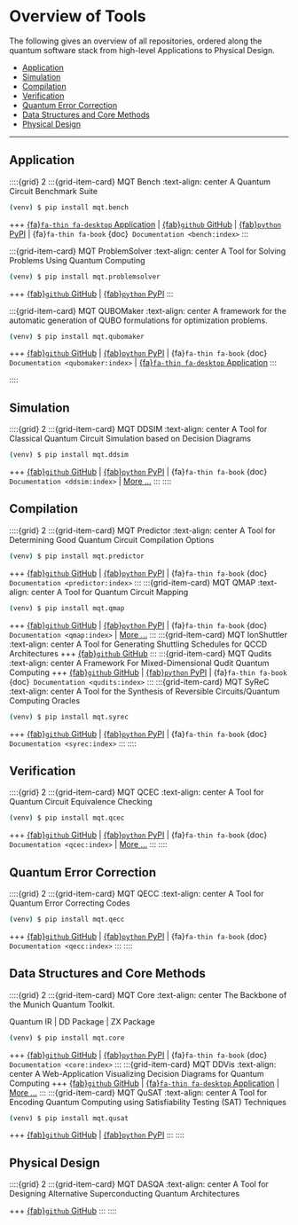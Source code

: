 # Overview of Tools

The following gives an overview of all repositories, ordered along the quantum software stack from high-level Applications to Physical Design.

- [Application](#application)
- [Simulation](#simulation)
- [Compilation](#compilation)
- [Verification](#verification)
- [Quantum Error Correction](#quantum-error-correction)
- [Data Structures and Core Methods](#data-structures-and-core-methods)
- [Physical Design](#physical-design)

---

## Application

::::{grid} 2
:::{grid-item-card} MQT Bench
:text-align: center
A Quantum Circuit Benchmark Suite

```bash
(venv) $ pip install mqt.bench
```

+++
[{fa}`fa-thin fa-desktop` Application](https://www.cda.cit.tum.de/mqtbench/) | [{fab}`github` GitHub](https://github.com/cda-tum/mqt-bench) | [{fab}`python` PyPI](https://pypi.org/project/mqt.bench/) | {fa}`fa-thin fa-book` {doc}` Documentation <bench:index>`
:::

:::{grid-item-card} MQT ProblemSolver
:text-align: center
A Tool for Solving Problems Using Quantum Computing

```bash
(venv) $ pip install mqt.problemsolver
```

+++
[{fab}`github` GitHub](https://github.com/cda-tum/mqt-problemsolver) | [{fab}`python` PyPI](https://pypi.org/project/mqt.problemsolver/)
:::

:::{grid-item-card} MQT QUBOMaker
:text-align: center
A framework for the automatic generation of QUBO formulations for optimization problems.

```bash
(venv) $ pip install mqt.qubomaker
```

+++
[{fab}`github` GitHub](https://github.com/cda-tum/mqt-problemsolver) | [{fab}`python` PyPI](https://pypi.org/project/mqt.problemsolver/) | {fa}`fa-thin fa-book` {doc}` Documentation <qubomaker:index>` | [{fa}`fa-thin fa-desktop` Application](https://cda-tum.github.io/mqt-qubomaker/)
:::

::::

## Simulation

::::{grid} 2
:::{grid-item-card} MQT DDSIM
:text-align: center
A Tool for Classical Quantum Circuit Simulation based on Decision Diagrams

```bash
(venv) $ pip install mqt.ddsim
```

+++
[{fab}`github` GitHub](https://github.com/cda-tum/mqt-ddsim) | [{fab}`python` PyPI](https://pypi.org/project/mqt.ddsim/) | {fa}`fa-thin fa-book` {doc}` Documentation <ddsim:index>` | [More ...](https://www.cda.cit.tum.de/research/quantum_simulation/)
:::
::::

## Compilation

::::{grid} 2
:::{grid-item-card} MQT Predictor
:text-align: center
A Tool for Determining Good Quantum Circuit Compilation Options

```bash
(venv) $ pip install mqt.predictor
```

+++
[{fab}`github` GitHub](https://github.com/cda-tum/mqt-predictor) | [{fab}`python` PyPI](https://pypi.org/project/mqt.predictor/) | {fa}`fa-thin fa-book` {doc}` Documentation <predictor:index>`
:::
:::{grid-item-card} MQT QMAP
:text-align: center
A Tool for Quantum Circuit Mapping

```bash
(venv) $ pip install mqt.qmap
```

+++
[{fab}`github` GitHub](https://github.com/cda-tum/mqt-qmap) | [{fab}`python` PyPI](https://pypi.org/project/mqt.qmap/) | {fa}`fa-thin fa-book` {doc}` Documentation <qmap:index>` | [More ...](https://www.cda.cit.tum.de/research/ibm_qx_mapping/)
:::
:::{grid-item-card} MQT IonShuttler
:text-align: center
A Tool for Generating Shuttling Schedules for QCCD Architectures
+++
[{fab}`github` GitHub](https://github.com/cda-tum/ion-shuttler)
:::
:::{grid-item-card} MQT Qudits
:text-align: center
A Framework For Mixed-Dimensional Qudit Quantum Computing
+++
[{fab}`github` GitHub](https://github/com/cda-tum/mqt-qudits) | [{fab}`python` PyPI](https://pypi.org/project/mqt.qudits/) | {fa}`fa-thin fa-book` {doc}` Documentation <qudits:index>`
:::
:::{grid-item-card} MQT SyReC
:text-align: center
A Tool for the Synthesis of Reversible Circuits/Quantum Computing Oracles

```bash
(venv) $ pip install mqt.syrec
```

+++
[{fab}`github` GitHub](https://github.com/cda-tum/mqt-syrec) | [{fab}`python` PyPI](https://pypi.org/project/mqt.syrec/) | {fa}`fa-thin fa-book` {doc}` Documentation <syrec:index>`
:::
::::

## Verification

::::{grid} 2
:::{grid-item-card} MQT QCEC
:text-align: center
A Tool for Quantum Circuit Equivalence Checking

```bash
(venv) $ pip install mqt.qcec
```

+++
[{fab}`github` GitHub](https://github.com/cda-tum/mqt-qcec) | [{fab}`python` PyPI](https://pypi.org/project/mqt.qcec/) | {fa}`fa-thin fa-book` {doc}` Documentation <qcec:index>` | [More ...](https://www.cda.cit.tum.de/research/quantum_verification/)
:::
::::

## Quantum Error Correction

::::{grid} 2
:::{grid-item-card} MQT QECC
:text-align: center
A Tool for Quantum Error Correcting Codes

```bash
(venv) $ pip install mqt.qecc
```

+++
[{fab}`github` GitHub](https://github.com/cda-tum/mqt-qecc) | [{fab}`python` PyPI](https://pypi.org/project/mqt.qecc/) | {fa}`fa-thin fa-book` {doc}` Documentation <qecc:index>`
:::
::::

## Data Structures and Core Methods

::::{grid} 2
:::{grid-item-card} MQT Core
:text-align: center
The Backbone of the Munich Quantum Toolkit.

Quantum IR | DD Package | ZX Package

```bash
(venv) $ pip install mqt.core
```

+++
[{fab}`github` GitHub](https://github.com/cda-tum/mqt-core) | [{fab}`python` PyPI](https://pypi.org/project/mqt.core/) | {fa}`fa-thin fa-book` {doc}` Documentation <core:index>`
:::
:::{grid-item-card} MQT DDVis
:text-align: center
A Web-Application Visualizing Decision Diagrams for Quantum Computing
+++
[{fab}`github` GitHub](https://github.com/cda-tum/mqt-ddvis) | [{fa}`fa-thin fa-desktop` Application](https://www.cda.cit.tum.de/app/ddvis/) | [More ...](https://www.cda.cit.tum.de/research/quantum_dd/)
:::
:::{grid-item-card} MQT QuSAT
:text-align: center
A Tool for Encoding Quantum Computing using Satisfiability Testing (SAT) Techniques

```bash
(venv) $ pip install mqt.qusat
```

+++
[{fab}`github` GitHub](https://github.com/cda-tum/mqt-qusat) | [{fab}`python` PyPI](https://pypi.org/project/mqt.qusat/)
:::
::::

## Physical Design

::::{grid} 2
:::{grid-item-card} MQT DASQA
:text-align: center
A Tool for Designing Alternative Superconducting Quantum Architectures

+++
[{fab}`github` GitHub](https://github.com/cda-tum/mqt-dasqa)
:::
::::
